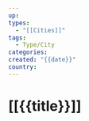 ```yaml
---
up: 
types:
  - "[[Cities]]"
tags:
  - Type/City
categories: 
created: "{{date}}"
country:
---
```

# [[{{title}}]]
